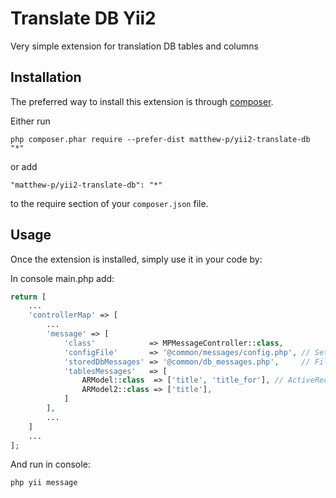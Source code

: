 Translate DB Yii2
===========================
Very simple extension for translation DB tables and columns

Installation
------------

The preferred way to install this extension is through [composer](http://getcomposer.org/download/).

Either run

```
php composer.phar require --prefer-dist matthew-p/yii2-translate-db "*"
```

or add

```
"matthew-p/yii2-translate-db": "*"
```

to the require section of your `composer.json` file.


Usage
-----

Once the extension is installed, simply use it in your code by:

In console main.php add:
```php
return [
    ...
    'controllerMap' => [
        ...
        'message' => [
            'class'            => MPMessageController::class,
            'configFile'       => '@common/messages/config.php', // Set path to message config file
            'storedDbMessages' => '@common/db_messages.php',     // File where temporary stored data from db. This file must not be blocked (except) in messages config.php
            'tablesMessages'   => [
                ARModel::class  => ['title', 'title_for'], // ActiveRecord model => [column1, column2 ...]
                ARModel2::class => ['title'],
            ]  
        ],
        ...
    ]
    ...
];
```

And run in console:
```bash
php yii message
```